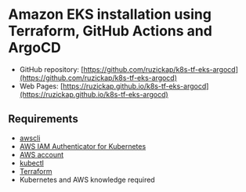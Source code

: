 # Amazon EKS installation using Terraform, GitHub Actions and ArgoCD

* GitHub repository: [https://github.com/ruzickap/k8s-tf-eks-argocd](https://github.com/ruzickap/k8s-tf-eks-argocd)
* Web Pages: [https://ruzickap.github.io/k8s-tf-eks-argocd](https://ruzickap.github.io/k8s-tf-eks-argocd)

## Requirements

* [awscli](https://aws.amazon.com/cli/)
* [AWS IAM Authenticator for Kubernetes](https://github.com/kubernetes-sigs/aws-iam-authenticator)
* [AWS account](https://aws.amazon.com/account/)
* [kubectl](https://kubernetes.io/docs/tasks/tools/install-kubectl/)
* [Terraform](https://www.terraform.io/)
* Kubernetes and AWS knowledge required
